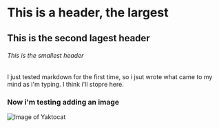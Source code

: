 # This is a header, the largest
## This is the second lagest header
###### This is the smallest header

I just tested markdown for the first time, so i jsut wrote what came to my mind as i'm typing. I think i'll stopre here.

### Now i'm testing adding an image
![Image of Yaktocat](https://octodex.github.com/images/yaktocat.png)
